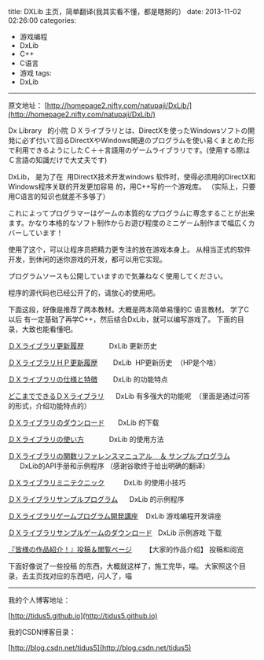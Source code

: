 title: DXLib 主页，简单翻译(我其实看不懂，都是瞎掰的）
date: 2013-11-02 02:26:00
categories:
- 游戏编程
- DxLib
- C++
- C语言
- 游戏
tags:
- DxLib
---
原文地址：
[http://homepage2.nifty.com/natupaji/DxLib/](http://homepage2.nifty.com/natupaji/DxLib/)

Dx Library   的小院
ＤＸライブラリとは、DirectXを使ったWindowsソフトの開発に必ず付いて回るDirectXやWindows関連のプログラムを使い易くまとめた形で利用できるようにしたＣ＋＋言語用のゲームライブラリです。(使用する際はＣ言語の知識だけで大丈夫です)

DxLib， 是为了在  用DirectX技术开发windows 软件时，使得必须用的DirectX和Windows程序关联的开发更加容易 的，用C++写的一个游戏库。
（实际上，只要用C语言的知识也就差不多够了）
 
 <!--more-->
 
これによってプログラマーはゲームの本質的なプログラムに専念することが出来ます。かなり本格的なソフト制作からお遊び程度のミニゲーム制作まで幅広くカバーしています！

使用了这个，可以让程序员把精力更专注的放在游戏本身上。 从相当正式的软件开发，到休闲的迷你游戏的开发，都可以用它实现。

プログラムソースも公開していますので気兼ねなく使用してください。

程序的源代码也已经公开了的，请放心的使用吧。

下面这段，好像是推荐了两本教材。大概是两本简单易懂的C 语言教材。 学了C以后 有一定基础了再学C++，然后结合DxLib，就可以编写游戏了。
下面的目录，大致也能看懂吧。

[ＤＸライブラリ更新履歴](http://homepage2.nifty.com/natupaji/DxLib/dxlog.html)             DxLib 更新历史

[ＤＸライブラリＨＰ更新履歴](http://homepage2.nifty.com/natupaji/DxLib/dxhplog.html)        DxLib  HP更新历史  （HP是个啥）


[ＤＸライブラリの仕様と特徴](http://homepage2.nifty.com/natupaji/DxLib/dxinfo.html)        DxLib 的功能特点

[どこまでできるＤＸライブラリ](http://homepage2.nifty.com/natupaji/DxLib/dxq.html)      DxLib 有多强大的功能呢  （里面是通过问答的形式，介绍功能特点的）

[ＤＸライブラリのダウンロード](http://homepage2.nifty.com/natupaji/DxLib/dxdload.html)       DxLib 的下载

[ＤＸライブラリの使い方](http://homepage2.nifty.com/natupaji/DxLib/dxuse.html)             DxLib 的使用方法
 

[ＤＸライブラリの関数リファレンスマニュアル   
＆
サンプルプログラム](http://homepage2.nifty.com/natupaji/DxLib/dxfunc.html)                    DxLib的API手册和示例程序 （感谢谷歌终于给出明确的翻译）

[ＤＸライブラリミニテクニック](http://homepage2.nifty.com/natupaji/DxLib/dxtec.html)          DxLib 的使用小技巧

[ＤＸライブラリサンプルプログラム](http://homepage2.nifty.com/natupaji/DxLib/dxprogram.html)      DxLib 的示例程序

[ＤＸライブラリゲームプログラム開発講座](http://homepage2.nifty.com/natupaji/DxLib/dxlecture_main.html)    DxLib 游戏编程开发讲座

[ＤＸライブラリサンプルゲームのダウンロード](http://homepage2.nifty.com/natupaji/DxLib/dxsample.html)   DxLib 示例游戏 下载


[『皆様の作品紹介！』投稿＆閲覧ページ](http://dxlib.o.oo7.jp/cgi/patio/patio.cgi)       【大家的作品介绍】 投稿和阅览


下面好像说了一些投稿 的东西，大概就这样了，施工完毕，喵。
大家照这个目录，去主页找对应的东西吧，闪人了，喵


---
我的个人博客地址：

[http://tidus5.github.io](http://tidus5.github.io)

我的CSDN博客目录：

[http://blog.csdn.net/tidus5](http://blog.csdn.net/tidus5)
